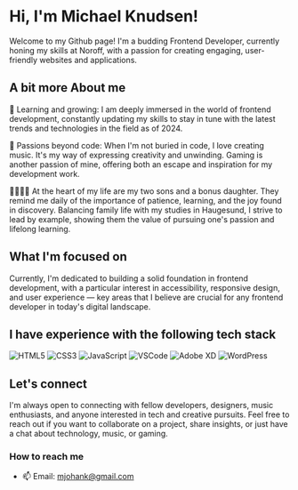 # Hi, I'm Michael Knudsen!

Welcome to my Github page! I'm a budding Frontend Developer, currently honing my skills at Noroff, with a passion for creating engaging, user-friendly websites and applications.

## A bit more About me

🌱 Learning and growing: I am deeply immersed in the world of frontend development, constantly updating my skills to stay in tune with the latest trends and technologies in the field as of 2024.

🎵 Passions beyond code: When I'm not buried in code, I love creating music. It's my way of expressing creativity and unwinding. Gaming is another passion of mine, offering both an escape and inspiration for my development work.

👨‍👩‍👧‍👦 At the heart of my life are my two sons and a bonus daughter. They remind me daily of the importance of patience, learning, and the joy found in discovery. Balancing family life with my studies in Haugesund, I strive to lead by example, showing them the value of pursuing one's passion and lifelong learning.

## What I'm focused on

Currently, I'm dedicated to building a solid foundation in frontend development, with a particular interest in accessibility, responsive design, and user experience — key areas that I believe are crucial for any frontend developer in today's digital landscape.

## I have experience with the following tech stack

<p>
  <p>
  <img alt="HTML5" src="https://img.shields.io/badge/HTML5-E34F26?style=flat-square&logo=html5&logoColor=white" />
  <img alt="CSS3" src="https://img.shields.io/badge/CSS3-1572B6?style=flat-square&logo=css3&logoColor=white" />
  <img alt="JavaScript" src="https://img.shields.io/badge/JavaScript-F7DF1E?style=flat-square&logo=javascript&logoColor=black" />
  <img alt="VSCode" src="https://img.shields.io/badge/VSCode-007ACC?style=flat-square&logo=visual-studio-code&logoColor=white" />
  <img alt="Adobe XD" src="https://img.shields.io/badge/Adobe%20XD-FF61F6?style=flat-square&logo=adobexd&logoColor=white" />
  <img alt="WordPress" src="https://img.shields.io/badge/WordPress-21759B?style=flat-square&logo=wordpress&logoColor=white" />
</p>

## Let's connect

I'm always open to connecting with fellow developers, designers, music enthusiasts, and anyone interested in tech and creative pursuits. Feel free to reach out if you want to collaborate on a project, share insights, or just have a chat about technology, music, or gaming.

### How to reach me

- 📫 Email: mjohank@gmail.com
